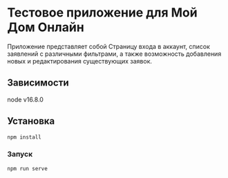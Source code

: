 
# Тестовое приложение для Мой Дом Онлайн
Приложение представляет собой Страницу входа в аккаунт, список заявлений с различными фильтрами, а также возможность добавления новых и редактирования существующих заявок.

## Зависимости
node v16.8.0

## Установка
```
npm install
```

### Запуск
```
npm run serve
```